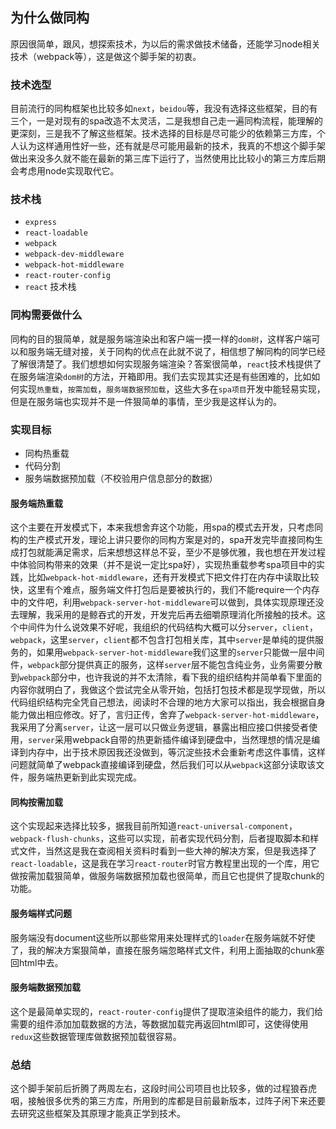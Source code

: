 

## 为什么做同构

原因很简单，跟风，想探索技术，为以后的需求做技术储备，还能学习node相关技术（webpack等），这是做这个脚手架的初衷。

### 技术选型
目前流行的同构框架也比较多如`next`，`beidou`等，我没有选择这些框架，目的有三个，一是对现有的spa改造不太灵活，二是我想自己走一遍同构流程，能理解的更深刻，三是我不了解这些框架。技术选择的目标是尽可能少的依赖第三方库，个人认为这样通用性好一些，还有就是尽可能用最新的技术，我真的不想这个脚手架做出来没多久就不能在最新的第三库下运行了，当然使用比比较小的第三方库后期会考虑用node实现取代它。

### 技术栈
- `express`
- `react-loadable`
- `webpack`
- `webpack-dev-middleware`
- `webpack-hot-middleware`
- `react-router-config`
- `react` 技术栈

### 同构需要做什么
同构的目的狠简单，就是服务端渲染出和客户端一摸一样的`dom树`，这样客户端可以和服务端无缝对接，关于同构的优点在此就不说了，相信想了解同构的同学已经了解很清楚了。我们想想如何实现服务端渲染？答案很简单，`react`技术栈提供了在服务端渲染`dom树`的方法，开箱即用。我们去实现其实还是有些困难的，比如如何实现`热重载`，`按需加载`，`服务端数据预加载`，这些大多在`spa项目`开发中能轻易实现，但是在服务端也实现并不是一件狠简单的事情，至少我是这样认为的。

### 实现目标
- 同构热重载
- 代码分割
- 服务端数据预加载（不校验用户信息部分的数据）

#### 服务端热重载
这个主要在开发模式下，本来我想舍弃这个功能，用spa的模式去开发，只考虑同构的生产模式开发，理论上讲只要你的同构方案是对的，spa开发完毕直接同构生成打包就能满足需求，后来想想这样总不妥，至少不是够优雅，我也想在开发过程中体验同构带来的效果（并不是说一定比spa好），实现热重载参考spa项目中的实践，比如`webpack-hot-middleware`，还有开发模式下把文件打在内存中读取比较快，这里有个难点，服务端文件打包后是要被执行的，我们不能require一个内存中的文件吧，利用`webpack-server-hot-middleware`可以做到，具体实现原理还没去理解，我采用的是鲸吞式的开发，开发完后再去细嚼原理消化所接触的技术。这个中间件为什么说效果不好呢，我组织的代码结构大概可以分`server`，`client`，`webpack`，这里`server`，`client`都不包含打包相关库，其中`server`是单纯的提供服务的，如果用`webpack-server-hot-middleware`我们这里的`server`只能做一层中间件，`webpack`部分提供真正的服务，这样`server`层不能包含纯业务，业务需要分散到`webpack`部分中，也许我说的并不太清除，看下我的组织结构并简单看下里面的内容你就明白了，我做这个尝试完全从零开始，包括打包技术都是现学现做，所以代码组织结构完全凭自己想法，阅读时不合理的地方大家可以指出，我会根据自身能力做出相应修改。好了，言归正传，舍弃了`webpack-server-hot-middleware`，我采用了分离`server`，让这一层可以只做业务逻辑，暴露出相应接口供接受者使用，`server`采用webpack自带的热更新插件编译到硬盘中，当然理想的情况是编译到内存中，出于技术原因我还没做到，等沉淀些技术会重新考虑这件事情，这样问题就简单了webpack直接编译到硬盘，然后我们可以从`webpack`这部分读取该文件，服务端热更新到此实现完成。

#### 同构按需加载

这个实现起来选择比较多，据我目前所知道`react-universal-component`，`webpack-flush-chunks`，这些可以实现，前者实现代码分割，后者提取脚本和样式文件，当然这是我在查阅相关资料时看到一些大神的解决方案，但是我选择了`react-loadable`，这是我在学习`react-router`时官方教程里出现的一个库，用它做按需加载狠简单，做服务端数据预加载也很简单，而且它也提供了提取chunk的功能。

#### 服务端样式问题
服务端没有document这些所以那些常用来处理样式的`loader`在服务端就不好使了，我的解决方案狠简单，直接在服务端忽略样式文件，利用上面抽取的chunk塞回html中去。

#### 服务端数据预加载

这个是最简单实现的，`react-router-config`提供了提取渲染组件的能力，我们给需要的组件添加加载数据的方法，等数据加载完再返回html即可，这使得使用`redux`这些数据管理库做数据预加载很容易。


### 总结

这个脚手架前后折腾了两周左右，这段时间公司项目也比较多，做的过程狼吞虎咽，接触很多优秀的第三方库，所用到的库都是目前最新版本，过阵子闲下来还要去研究这些框架及其原理才能真正学到技术。